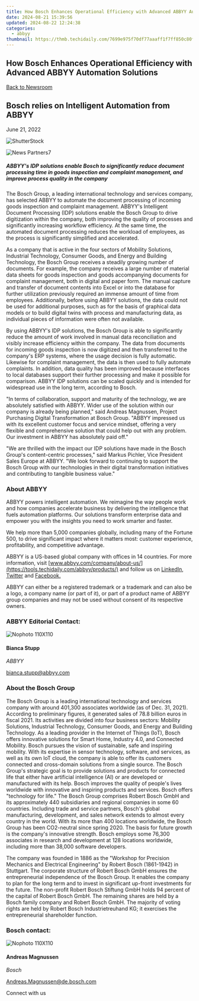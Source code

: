 ```yaml
---
title: How Bosch Enhances Operational Efficiency with Advanced ABBYY Automation Solutions
date: 2024-08-21 15:39:56
updated: 2024-08-22 12:24:38
categories:
  - abbyy
thumbnail: https://thmb.techidaily.com/7699e975f70df77aaaff1f7ff850c80f5528a8664aaaf1c97135009707fe41f7.jpg
---
```


## How Bosch Enhances Operational Efficiency with Advanced ABBYY Automation Solutions

[Back to Newsroom](https://tools.techidaily.com/abbyy/products/)

## Bosch relies on Intelligent Automation from ABBYY

June 21, 2022

![ShutterStock](https://content.abbyy.com/-/media/project/abbyy/abbyy/branchtemplates/shutterstock_1272462163_1296-x-729.jpg?h=729&iar=0&w=1296)

![News Partners7](https://static2.abbyy.com/abbyycommedia/33722/news-partners7.jpg) 

##### _ABBYY's IDP solutions enable Bosch to significantly reduce document processing time in goods inspection and complaint management, and improve process quality in the company_  
  
The Bosch Group, a leading international technology and services company, has selected ABBYY to automate the document processing of incoming goods inspection and complaint management. ABBYY's Intelligent Document Processing (IDP) solutions enable the Bosch Group to drive digitization within the company, both improving the quality of processes and significantly increasing workflow efficiency. At the same time, the automated document processing reduces the workload of employees, as the process is significantly simplified and accelerated.

As a company that is active in the four sectors of Mobility Solutions, Industrial Technology, Consumer Goods, and Energy and Building Technology, the Bosch Group receives a steadily growing number of documents. For example, the company receives a large number of material data sheets for goods inspection and goods accompanying documents for complaint management, both in digital and paper form. The manual capture and transfer of document contents into Excel or into the database for further utilization previously required an immense amount of time from employees. Additionally, before using ABBYY solutions, the data could not be used for additional purposes, such as for the basis of graphical data models or to build digital twins with process and manufacturing data, as individual pieces of information were often not available.

By using ABBYY's IDP solutions, the Bosch Group is able to significantly reduce the amount of work involved in manual data reconciliation and visibly increase efficiency within the company. The data from documents for incoming goods inspection is now digitized and then transferred to the company's ERP systems, where the usage decision is fully automatic. Likewise for complaint management, the data is then used to fully automate complaints. In addition, data quality has been improved because interfaces to local databases support their further processing and make it possible for comparison. ABBYY IDP solutions can be scaled quickly and is intended for widespread use in the long term, according to Bosch.

"In terms of collaboration, support and maturity of the technology, we are absolutely satisfied with ABBYY. Wider use of the solution within our company is already being planned," said Andreas Magnussen, Project Purchasing Digital Transformation at Bosch Group. "ABBYY impressed us with its excellent customer focus and service mindset, offering a very flexible and comprehensive solution that could help out with any problem. Our investment in ABBYY has absolutely paid off."

"We are thrilled with the impact our IDP solutions have made in the Bosch Group's content-centric processes," said Markus Pichler, Vice President Sales Europe at ABBYY. "We look forward to continuing to support the Bosch Group with our technologies in their digital transformation initiatives and contributing to tangible business value."

### About ABBYY

ABBYY powers intelligent automation. We reimagine the way people work and how companies accelerate business by delivering the intelligence that fuels automation platforms. Our solutions transform enterprise data and empower you with the insights you need to work smarter and faster. 

We help more than 5,000 companies globally, including many of the Fortune 500, to drive significant impact where it matters most: customer experience, profitability, and competitive advantage.

ABBYY is a US-based global company with offices in 14 countries. For more information, visit [www.abbyy.com/company/about-us/](https://tools.techidaily.com/abbyy/products/) and follow us on [LinkedIn](https://www.linkedin.com/company/abbyy), [Twitter](https://twitter.com/ABBYY%5FSoftware) and [Facebook.](https://www.facebook.com/ABBYYsoft)

ABBYY can either be a registered trademark or a trademark and can also be a logo, a company name (or part of it), or part of a product name of ABBYY group companies and may not be used without consent of its respective owners.

### ABBYY Editorial Contact:

![Nophoto 110X110](https://static4.abbyy.com/abbyycommedia/34370/nophoto-110x110.png)

#### Bianca Stupp

_ABBYY_

[bianca.stupp@abbyy.com](https://tools.techidaily.com/abbyy/products/) 

### About the Bosch Group

The Bosch Group is a leading international technology and services company with around 401,300 associates worldwide (as of Dec. 31, 2021). According to preliminary figures, it generated sales of 78.8 billion euros in fiscal 2021\. Its activities are divided into four business sectors: Mobility Solutions, Industrial Technology, Consumer Goods, and Energy and Building Technology. As a leading provider in the Internet of Things (IoT), Bosch offers innovative solutions for Smart Home, Industry 4.0, and Connected Mobility. Bosch pursues the vision of sustainable, safe and inspiring mobility. With its expertise in sensor technology, software, and services, as well as its own IoT cloud, the company is able to offer its customers connected and cross-domain solutions from a single source. The Bosch Group's strategic goal is to provide solutions and products for connected life that either have artificial intelligence (AI) or are developed or manufactured with its help. Bosch improves the quality of people's lives worldwide with innovative and inspiring products and services. Bosch offers "technology for life." The Bosch Group comprises Robert Bosch GmbH and its approximately 440 subsidiaries and regional companies in some 60 countries. Including trade and service partners, Bosch's global manufacturing, development, and sales network extends to almost every country in the world. With its more than 400 locations worldwide, the Bosch Group has been CO2-neutral since spring 2020\. The basis for future growth is the company's innovative strength. Bosch employs some 76,300 associates in research and development at 128 locations worldwide, including more than 38,000 software developers.

The company was founded in 1886 as the "Workshop for Precision Mechanics and Electrical Engineering" by Robert Bosch (1861-1942) in Stuttgart. The corporate structure of Robert Bosch GmbH ensures the entrepreneurial independence of the Bosch Group. It enables the company to plan for the long term and to invest in significant up-front investments for the future. The non-profit Robert Bosch Stiftung GmbH holds 94 percent of the capital of Robert Bosch GmbH. The remaining shares are held by a Bosch family company and Robert Bosch GmbH. The majority of voting rights are held by Robert Bosch Industrietreuhand KG; it exercises the entrepreneurial shareholder function.

### Bosch contact:

![Nophoto 110X110](https://static4.abbyy.com/abbyycommedia/34370/nophoto-110x110.png)

#### Andreas Magnussen

_Bosch_

[Andreas.Magnussen@de.bosch.com](https://tools.techidaily.com/abbyy/products/) 

  
Connect with us

<ins class="adsbygoogle"
     style="display:block"
     data-ad-format="autorelaxed"
     data-ad-client="ca-pub-7571918770474297"
     data-ad-slot="1223367746"></ins>



<ins class="adsbygoogle"
     style="display:block"
     data-ad-client="ca-pub-7571918770474297"
     data-ad-slot="8358498916"
     data-ad-format="auto"
     data-full-width-responsive="true"></ins>
